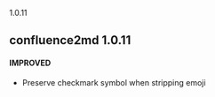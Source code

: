 1.0.11

confluence2md 1.0.11
-------------------------

#### IMPROVED

- Preserve checkmark symbol when stripping emoji

